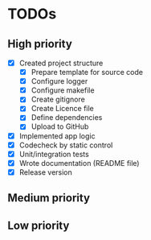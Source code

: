 # TODOs

## High priority
- [x] Created project structure
  - [x] Prepare template for source code
  - [x] Configure logger
  - [x] Configure makefile
  - [x] Create gitignore
  - [x] Create Licence file
  - [x] Define dependencies
  - [x] Upload to GitHub
- [x] Implemented app logic
- [x] Codecheck by static control
- [x] Unit/integration tests
- [x] Wrote documentation (README file)
- [x] Release version

## Medium priority

## Low priority

